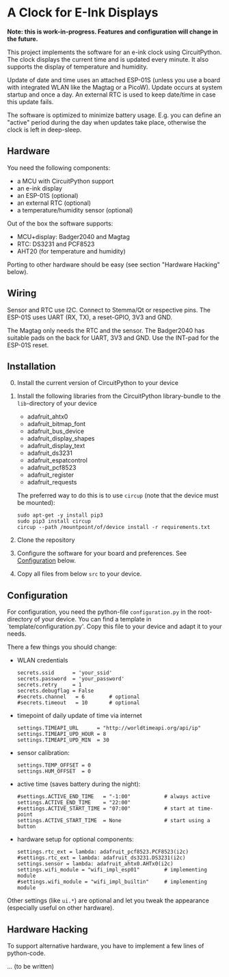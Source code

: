 A Clock for E-Ink Displays
==========================

**Note: this is work-in-progress. Features and configuration will change in
the future.**

This project implements the software for an e-ink clock using CircuitPython.
The clock displays the current time and is updated every minute. It also
supports the display of temperature and humidity.

Update of date and time uses an attached ESP-01S (unless you use a board
with integrated WLAN like the Magtag or a PicoW). Update occurs at
system startup and once a day. An external RTC is used to keep date/time
in case this update fails.

The software is optimized to minimize battery usage. E.g. you can define
an "active" period during the day when updates take place, otherwise the
clock is left in deep-sleep.


Hardware
--------

You need the following components:

  - a MCU with CircuitPython support
  - an e-ink display
  - an ESP-01S (optional)
  - an external RTC (optional)
  - a temperature/humidity sensor (optional)

Out of the box the software supports:

  - MCU+display: Badger2040 and Magtag
  - RTC: DS3231 and PCF8523
  - AHT20 (for temperature and humidity)

Porting to other hardware should be easy (see section "Hardware Hacking" below).


Wiring
------

Sensor and RTC use I2C. Connect to Stemma/Qt or respective pins. The ESP-01S
uses UART (RX, TX), a reset-GPIO, 3V3 and GND.

The Magtag only needs the RTC and the sensor. The Badger2040 has suitable
pads on the back for UART, 3V3 and GND. Use the INT-pad for the ESP-01S reset.


Installation
------------

  0. Install the current version of CircuitPython to your device

  1. Install the following libraries from the CircuitPython library-bundle to
     the `lib`-directory of your device  

       - adafruit_ahtx0
       - adafruit_bitmap_font
       - adafruit_bus_device
       - adafruit_display_shapes
       - adafruit_display_text
       - adafruit_ds3231
       - adafruit_espatcontrol
       - adafruit_pcf8523
       - adafruit_register
       - adafruit_requests

     The preferred way to do this is to use `circup` (note that the device
     must be mounted):  

         sudo apt-get -y install pip3
         sudo pip3 install circup
         circup --path /mountpoint/of/device install -r requirements.txt

  2. Clone the repository

  3. Configure the software for your board and preferences. See
     [Configuration](#configuration) below.

  4. Copy all files from below `src` to your device.


Configuration
-------------

For configuration, you need the python-file `configuration.py` in the
root-directory of your device. You can find a template in
`template/configuration.py'. Copy this file to your device and adapt it to
your needs.

There a few things you should change:

  - WLAN credentials

        secrets.ssid      = 'your_ssid'
        secrets.password  = 'your_password'
        secrets.retry     = 1
        secrets.debugflag = False
        #secrets.channel   = 6        # optional
        #secrets.timeout   = 10       # optional

  - timepoint of daily update of time via internet
    
        settings.TIMEAPI_URL      = "http://worldtimeapi.org/api/ip"
        settings.TIMEAPI_UPD_HOUR = 8
        settings.TIMEAPI_UPD_MIN  = 30

  - sensor calibration:
    
        settings.TEMP_OFFSET = 0
        settings.HUM_OFFSET  = 0

  - active time (saves battery during the night):    
    
        #settings.ACTIVE_END_TIME   = "-1:00"           # always active
        settings.ACTIVE_END_TIME    = "22:00"
        #settings.ACTIVE_START_TIME = "07:00"           # start at time-point
        settings.ACTIVE_START_TIME  = None              # start using a button

  - hardware setup for optional components:

        settings.rtc_ext = lambda: adafruit_pcf8523.PCF8523(i2c)
        #settings.rtc_ext = lambda: adafruit_ds3231.DS3231(i2c)
        settings.sensor = lambda: adafruit_ahtx0.AHTx0(i2c)
        settings.wifi_module = "wifi_impl_esp01"        # implementing module
        #settings.wifi_module = "wifi_impl_builtin"     # implementing module


Other settings (like `ui.*`) are optional and let you tweak the appearance
(especially useful on other hardware).


Hardware Hacking
----------------

To support alternative hardware, you have to implement a few lines of
python-code.

... (to be written)

